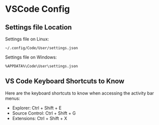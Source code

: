 # VSCode Config

## Settings file Location
Settings file on Linux:
```
~/.config/Code/User/settings.json
```

Settings file on Windows:
```
%APPDATA%\Code\User\settings.json
```

## VS Code Keyboard Shortcuts to Know
Here are the keyboard shortcuts to know when accessing the activity bar menus: 
* Explorer: Ctrl + Shift + E
* Source Control: Ctrl + Shift + G
* Extensions: Ctrl + Shift + X

